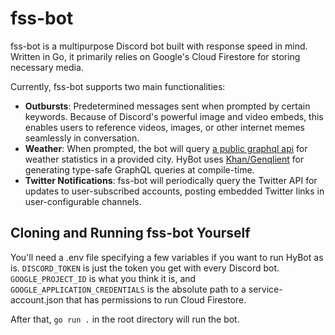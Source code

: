 # fss-bot

fss-bot is a multipurpose Discord bot built with response speed in mind. Written in Go, it primarily relies on Google's Cloud Firestore for storing necessary media.

Currently, fss-bot supports two main functionalities:
- **Outbursts**: Predetermined messages sent when prompted by certain keywords. Because of Discord's powerful image and video embeds, this enables users to reference videos, images, or other internet memes seamlessly in conversation.
- **Weather**: When prompted, the bot will query [a public graphql api](https://graphql-weather-api.herokuapp.com) for weather statistics in a provided city. HyBot uses [Khan/Genqlient](https://github.com/Khan/genqlient) for generating type-safe GraphQL queries at compile-time.
- **Twitter Notifications**: fss-bot will periodically query the Twitter API for updates to user-subscribed accounts, posting embedded Twitter links in user-configurable channels.

## Cloning and Running fss-bot Yourself

You'll need a .env file specifying a few variables if you want to run HyBot as is. `DISCORD_TOKEN` is just the token you get with every Discord bot. `GOOGLE_PROJECT_ID` is what you think it is, and `GOOGLE_APPLICATION_CREDENTIALS` is the absolute path to a service-account.json that has permissions to run Cloud Firestore.

After that, `go run .` in the root directory will run the bot.
